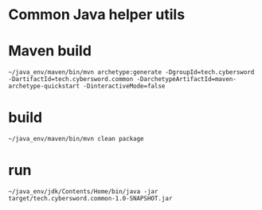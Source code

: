 # Common Java helper utils

# Maven build
`~/java_env/maven/bin/mvn archetype:generate -DgroupId=tech.cybersword -DartifactId=tech.cybersword.common -DarchetypeArtifactId=maven-archetype-quickstart -DinteractiveMode=false`
# build
`~/java_env/maven/bin/mvn clean package`  
# run
`~/java_env/jdk/Contents/Home/bin/java -jar target/tech.cybersword.common-1.0-SNAPSHOT.jar`  